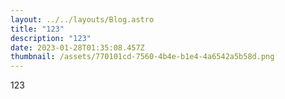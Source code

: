 ```yaml
---
layout: ../../layouts/Blog.astro
title: "123"
description: "123"
date: 2023-01-28T01:35:08.457Z
thumbnail: /assets/770101cd-7560-4b4e-b1e4-4a6542a5b58d.png
---
```

1﻿23